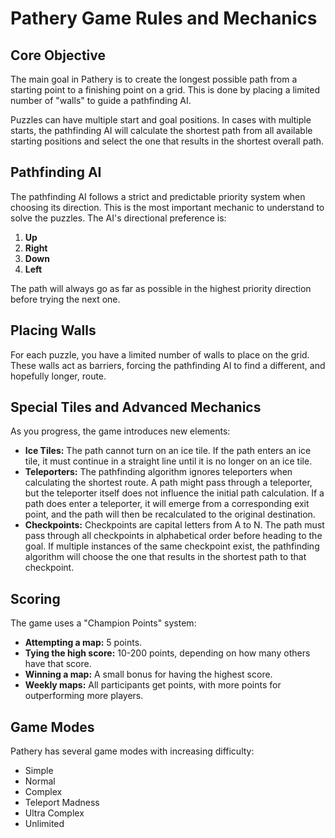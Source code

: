 # Pathery Game Rules and Mechanics

## Core Objective

The main goal in Pathery is to create the longest possible path from a starting point to a finishing point on a grid. This is done by placing a limited number of "walls" to guide a pathfinding AI.

Puzzles can have multiple start and goal positions. In cases with multiple starts, the pathfinding AI will calculate the shortest path from all available starting positions and select the one that results in the shortest overall path.

## Pathfinding AI

The pathfinding AI follows a strict and predictable priority system when choosing its direction. This is the most important mechanic to understand to solve the puzzles. The AI's directional preference is:

1.  **Up**
2.  **Right**
3.  **Down**
4.  **Left**

The path will always go as far as possible in the highest priority direction before trying the next one.

## Placing Walls

For each puzzle, you have a limited number of walls to place on the grid. These walls act as barriers, forcing the pathfinding AI to find a different, and hopefully longer, route.

## Special Tiles and Advanced Mechanics

As you progress, the game introduces new elements:

*   **Ice Tiles:** The path cannot turn on an ice tile. If the path enters an ice tile, it must continue in a straight line until it is no longer on an ice tile.
*   **Teleporters:** The pathfinding algorithm ignores teleporters when calculating the shortest route. A path might pass through a teleporter, but the teleporter itself does not influence the initial path calculation. If a path does enter a teleporter, it will emerge from a corresponding exit point, and the path will then be recalculated to the original destination.
*   **Checkpoints:** Checkpoints are capital letters from A to N. The path must pass through all checkpoints in alphabetical order before heading to the goal. If multiple instances of the same checkpoint exist, the pathfinding algorithm will choose the one that results in the shortest path to that checkpoint.

## Scoring

The game uses a "Champion Points" system:

*   **Attempting a map:** 5 points.
*   **Tying the high score:** 10-200 points, depending on how many others have that score.
*   **Winning a map:** A small bonus for having the highest score.
*   **Weekly maps:** All participants get points, with more points for outperforming more players.

## Game Modes

Pathery has several game modes with increasing difficulty:

*   Simple
*   Normal
*   Complex
*   Teleport Madness
*   Ultra Complex
*   Unlimited
